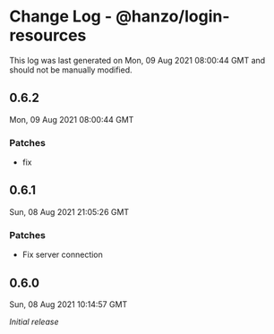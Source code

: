 # Change Log - @hanzo/login-resources

This log was last generated on Mon, 09 Aug 2021 08:00:44 GMT and should not be manually modified.

## 0.6.2
Mon, 09 Aug 2021 08:00:44 GMT

### Patches

- fix

## 0.6.1
Sun, 08 Aug 2021 21:05:26 GMT

### Patches

- Fix server connection

## 0.6.0
Sun, 08 Aug 2021 10:14:57 GMT

_Initial release_

